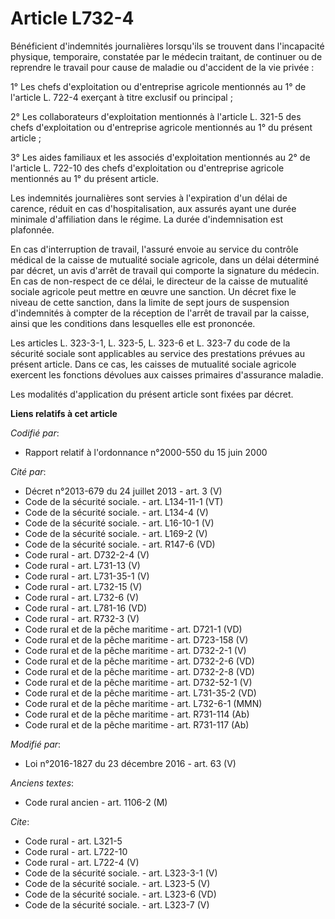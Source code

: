 # Article L732-4

Bénéficient d'indemnités journalières lorsqu'ils se trouvent dans l'incapacité physique, temporaire, constatée par le médecin
traitant, de continuer ou de reprendre le travail pour cause de maladie ou d'accident de la vie privée : 

1° Les chefs d'exploitation ou d'entreprise agricole mentionnés au 1° de l'article L. 722-4 exerçant à titre exclusif ou
principal ; 

2° Les collaborateurs d'exploitation mentionnés à l'article L. 321-5 des chefs d'exploitation ou d'entreprise agricole
mentionnés au 1° du présent article ; 

3° Les aides familiaux et les associés d'exploitation mentionnés au 2° de l'article L. 722-10 des chefs d'exploitation ou
d'entreprise agricole mentionnés au 1° du présent article. 

Les indemnités journalières sont servies à l'expiration d'un délai de carence, réduit en cas d'hospitalisation, aux assurés
ayant une durée minimale d'affiliation dans le régime. La durée d'indemnisation est plafonnée. 

En cas d'interruption de travail, l'assuré envoie au service du contrôle médical de la caisse de mutualité sociale agricole,
dans un délai déterminé par décret, un avis d'arrêt de travail qui comporte la signature du médecin. En cas de non-respect de
ce délai, le directeur de la caisse de mutualité sociale agricole peut mettre en œuvre une sanction. Un décret fixe le niveau
de cette sanction, dans la limite de sept jours de suspension d'indemnités à compter de la réception de l'arrêt de travail
par la caisse, ainsi que les conditions dans lesquelles elle est prononcée. 

Les articles L. 323-3-1, L. 323-5, L. 323-6 et L. 323-7 du code de la sécurité sociale sont applicables au service des
prestations prévues au présent article. Dans ce cas, les caisses de mutualité sociale agricole exercent les fonctions
dévolues aux caisses primaires d'assurance maladie. 

Les modalités d'application du présent article sont fixées par décret.

**Liens relatifs à cet article**

_Codifié par_:

  - Rapport relatif à l'ordonnance n°2000-550 du 15 juin 2000

_Cité par_:

  - Décret n°2013-679 du 24 juillet 2013 - art. 3 (V)
  - Code de la sécurité sociale. - art. L134-11-1 (VT)
  - Code de la sécurité sociale. - art. L134-4 (V)
  - Code de la sécurité sociale. - art. L16-10-1 (V)
  - Code de la sécurité sociale. - art. L169-2 (V)
  - Code de la sécurité sociale. - art. R147-6 (VD)
  - Code rural - art. D732-2-4 (V)
  - Code rural - art. L731-13 (V)
  - Code rural - art. L731-35-1 (V)
  - Code rural - art. L732-15 (V)
  - Code rural - art. L732-6 (V)
  - Code rural - art. L781-16 (VD)
  - Code rural - art. R732-3 (V)
  - Code rural et de la pêche maritime - art. D721-1 (VD)
  - Code rural et de la pêche maritime - art. D723-158 (V)
  - Code rural et de la pêche maritime - art. D732-2-1 (V)
  - Code rural et de la pêche maritime - art. D732-2-6 (VD)
  - Code rural et de la pêche maritime - art. D732-2-8 (VD)
  - Code rural et de la pêche maritime - art. D732-52-1 (V)
  - Code rural et de la pêche maritime - art. L731-35-2 (VD)
  - Code rural et de la pêche maritime - art. L732-6-1 (MMN)
  - Code rural et de la pêche maritime - art. R731-114 (Ab)
  - Code rural et de la pêche maritime - art. R731-117 (Ab)

_Modifié par_:

  - Loi n°2016-1827 du 23 décembre 2016 - art. 63 (V)

_Anciens textes_:

  - Code rural ancien - art. 1106-2 (M)

_Cite_:

  - Code rural - art. L321-5
  - Code rural - art. L722-10
  - Code rural - art. L722-4 (V)
  - Code de la sécurité sociale. - art. L323-3-1 (V)
  - Code de la sécurité sociale. - art. L323-5 (V)
  - Code de la sécurité sociale. - art. L323-6 (VD)
  - Code de la sécurité sociale. - art. L323-7 (V)
